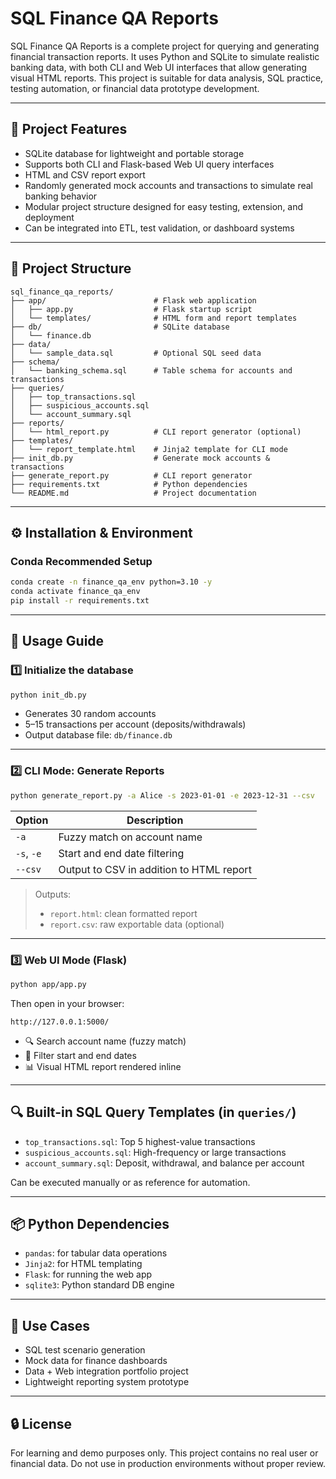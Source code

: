 # SQL Finance QA Reports

SQL Finance QA Reports is a complete project for querying and generating financial transaction reports. It uses Python and SQLite to simulate realistic banking data, with both CLI and Web UI interfaces that allow generating visual HTML reports. This project is suitable for data analysis, SQL practice, testing automation, or financial data prototype development.

---

## 🔧 Project Features

- SQLite database for lightweight and portable storage
- Supports both CLI and Flask-based Web UI query interfaces
- HTML and CSV report export
- Randomly generated mock accounts and transactions to simulate real banking behavior
- Modular project structure designed for easy testing, extension, and deployment
- Can be integrated into ETL, test validation, or dashboard systems

---

## 📁 Project Structure

```
sql_finance_qa_reports/
├── app/                        # Flask web application
│   ├── app.py                  # Flask startup script
│   └── templates/              # HTML form and report templates
├── db/                         # SQLite database
│   └── finance.db
├── data/
│   └── sample_data.sql         # Optional SQL seed data
├── schema/
│   └── banking_schema.sql      # Table schema for accounts and transactions
├── queries/
│   ├── top_transactions.sql
│   ├── suspicious_accounts.sql
│   └── account_summary.sql
├── reports/
│   └── html_report.py          # CLI report generator (optional)
├── templates/
│   └── report_template.html    # Jinja2 template for CLI mode
├── init_db.py                  # Generate mock accounts & transactions
├── generate_report.py          # CLI report generator
├── requirements.txt            # Python dependencies
└── README.md                   # Project documentation
```

---

## ⚙️ Installation & Environment

### Conda Recommended Setup

```bash
conda create -n finance_qa_env python=3.10 -y
conda activate finance_qa_env
pip install -r requirements.txt
```

---

## 🏁 Usage Guide

### 1️⃣ Initialize the database

```bash
python init_db.py
```

- Generates 30 random accounts
- 5–15 transactions per account (deposits/withdrawals)
- Output database file: `db/finance.db`

---

### 2️⃣ CLI Mode: Generate Reports

```bash
python generate_report.py -a Alice -s 2023-01-01 -e 2023-12-31 --csv
```

| Option      | Description                              |
|-------------|------------------------------------------|
| `-a`        | Fuzzy match on account name              |
| `-s`, `-e`  | Start and end date filtering             |
| `--csv`     | Output to CSV in addition to HTML report |

> Outputs:
> - `report.html`: clean formatted report
> - `report.csv`: raw exportable data (optional)

---

### 3️⃣ Web UI Mode (Flask)

```bash
python app/app.py
```

Then open in your browser:
```
http://127.0.0.1:5000/
```

- 🔍 Search account name (fuzzy match)
- 📅 Filter start and end dates
- 📊 Visual HTML report rendered inline

---

## 🔍 Built-in SQL Query Templates (in `queries/`)

- `top_transactions.sql`: Top 5 highest-value transactions
- `suspicious_accounts.sql`: High-frequency or large transactions
- `account_summary.sql`: Deposit, withdrawal, and balance per account

Can be executed manually or as reference for automation.

---

## 📦 Python Dependencies

- `pandas`: for tabular data operations
- `Jinja2`: for HTML templating
- `Flask`: for running the web app
- `sqlite3`: Python standard DB engine

---

## 📌 Use Cases

- SQL test scenario generation
- Mock data for finance dashboards
- Data + Web integration portfolio project
- Lightweight reporting system prototype

---

## 🔒 License

For learning and demo purposes only. This project contains no real user or financial data. Do not use in production environments without proper review.
